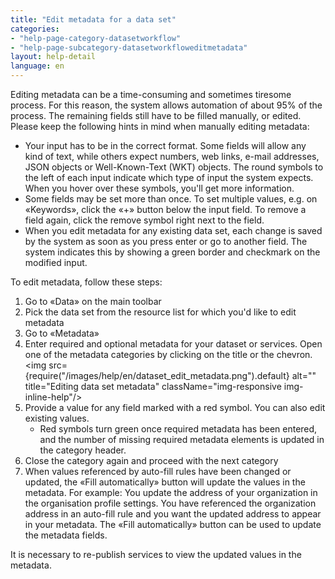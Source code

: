 ```yaml
---
title: "Edit metadata for a data set"
categories:
- "help-page-category-datasetworkflow"
- "help-page-subcategory-datasetworkfloweditmetadata"
layout: help-detail
language: en
---
```


Editing metadata can be a time-consuming and sometimes tiresome process. For this reason, the system allows automation of about 95% of the process. The remaining fields still have to be filled manually, or edited. Please keep the following hints in mind when manually editing metadata:

* Your input has to be in the correct format. Some fields will allow any kind of text, while others expect numbers, web links, e-mail addresses, JSON objects or Well-Known-Text (WKT) objects. The round symbols to the left of each input indicate which type of input the system expects. When you hover over these symbols, you'll get more information.
* Some fields may be set more than once. To set multiple values, e.g. on &laquo;Keywords&raquo;, click the &laquo;+&raquo; button below the input field. To remove a field again, click the remove symbol right next to the field.
* When you edit metadata for any existing data set, each change is saved by the system as soon as you press enter or go to another field. The system indicates this by showing a green border and checkmark on the modified input.

To edit metadata, follow these steps:

1. Go to &laquo;Data&raquo; on the main toolbar
1. Pick the data set from the resource list for which you'd like to edit metadata
1. Go to &laquo;Metadata&raquo;
1. Enter required and optional metadata for your dataset or services. Open one of the metadata categories by clicking on the title or the chevron.<img src={require("/images/help/en/dataset_edit_metadata.png").default} alt="" title="Editing data set metadata" className="img-responsive img-inline-help"/>
1. Provide a value for any field marked with a red symbol. You can also edit existing values.
    * Red symbols turn green once required metadata has been entered, and the number of missing required metadata elements is updated in the category header.
1. Close the category again and proceed with the next category
1. When values referenced by auto-fill rules have been changed or updated, the «Fill automatically» button will update the values in the metadata. For example: You update the address of your organization in the organisation profile settings. You have referenced the organization address in an auto-fill rule and you want the updated address to appear in your metadata. The «Fill automatically» button can be used to update the metadata fields.

It is necessary to re-publish services to view the updated values in the metadata.
